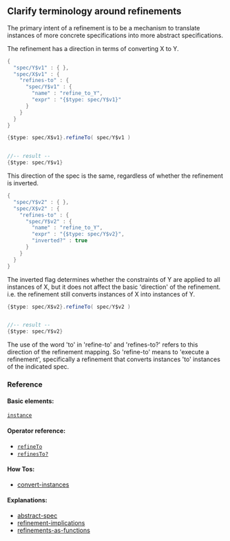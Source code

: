 <!---
  This markdown file was generated. Do not edit.
  -->

## Clarify terminology around refinements

The primary intent of a refinement is to be a mechanism to translate instances of more concrete specifications into more abstract specifications.

The refinement has a direction in terms of converting X to Y.

```java
{
  "spec/Y$v1" : { },
  "spec/X$v1" : {
    "refines-to" : {
      "spec/Y$v1" : {
        "name" : "refine_to_Y",
        "expr" : "{$type: spec/Y$v1}"
      }
    }
  }
}
```

```java
{$type: spec/X$v1}.refineTo( spec/Y$v1 )


//-- result --
{$type: spec/Y$v1}
```

This direction of the spec is the same, regardless of whether the refinement is inverted.

```java
{
  "spec/Y$v2" : { },
  "spec/X$v2" : {
    "refines-to" : {
      "spec/Y$v2" : {
        "name" : "refine_to_Y",
        "expr" : "{$type: spec/Y$v2}",
        "inverted?" : true
      }
    }
  }
}
```

The inverted flag determines whether the constraints of Y are applied to all instances of X, but it does not affect the basic 'direction' of the refinement. i.e. the refinement still converts instances of X into instances of Y.

```java
{$type: spec/X$v2}.refineTo( spec/Y$v2 )


//-- result --
{$type: spec/Y$v2}
```

The use of the word 'to' in 'refine-to' and 'refines-to?' refers to this direction of the refinement mapping. So 'refine-to' means to 'execute a refinement', specifically a refinement that converts instances 'to' instances of the indicated spec.

### Reference

#### Basic elements:

[`instance`](../halite_basic-syntax-reference-j.md#instance)

#### Operator reference:

* [`refineTo`](../halite_full-reference-j.md#refineTo)
* [`refinesTo?`](../halite_full-reference-j.md#refinesTo_Q)


#### How Tos:

* [convert-instances](../how-to/halite_convert-instances-j.md)


#### Explanations:

* [abstract-spec](../explanation/halite_abstract-spec-j.md)
* [refinement-implications](../explanation/halite_refinement-implications-j.md)
* [refinements-as-functions](../explanation/halite_refinements-as-functions-j.md)


